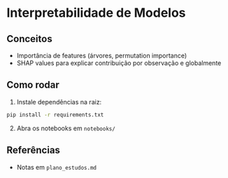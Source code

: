 # Interpretabilidade de Modelos

## Conceitos
- Importância de features (árvores, permutation importance)
- SHAP values para explicar contribuição por observação e globalmente

## Como rodar
1) Instale dependências na raiz:
```bash
pip install -r requirements.txt
```
2) Abra os notebooks em `notebooks/`

## Referências
- Notas em `plano_estudos.md`
